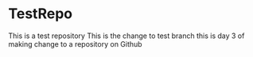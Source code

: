 # TestRepo
This is a test repository
This is the change to test branch
this is day 3 of making change to a repository on Github
